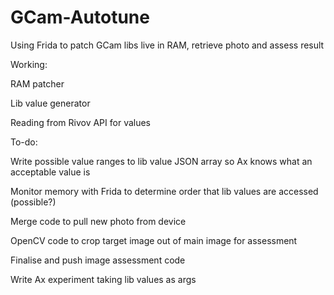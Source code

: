 # GCam-Autotune
Using Frida to patch GCam libs live in RAM, retrieve photo and assess result

Working:

RAM patcher

Lib value generator

Reading from Rivov API for values

To-do:

Write possible value ranges to lib value JSON array so Ax knows what an acceptable value is

Monitor memory with Frida to determine order that lib values are accessed (possible?)

Merge code to pull new photo from device

OpenCV code to crop target image out of main image for assessment

Finalise and push image assessment code

Write Ax experiment taking lib values as args
